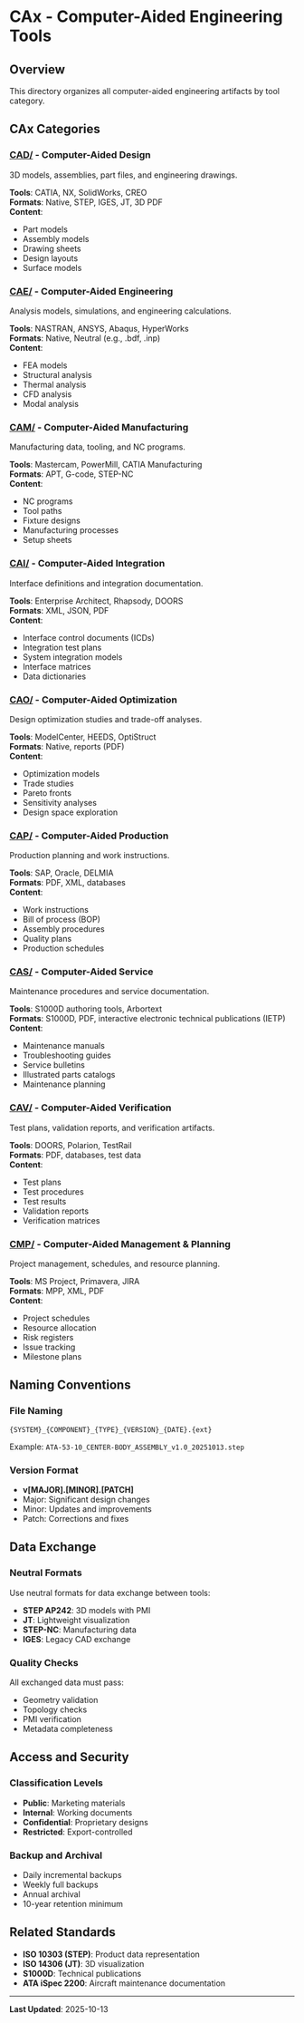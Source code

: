 # CAx - Computer-Aided Engineering Tools

## Overview

This directory organizes all computer-aided engineering artifacts by tool category.

## CAx Categories

### [CAD/](./CAD/) - Computer-Aided Design
3D models, assemblies, part files, and engineering drawings.

**Tools**: CATIA, NX, SolidWorks, CREO  
**Formats**: Native, STEP, IGES, JT, 3D PDF  
**Content**:
- Part models
- Assembly models
- Drawing sheets
- Design layouts
- Surface models

### [CAE/](./CAE/) - Computer-Aided Engineering
Analysis models, simulations, and engineering calculations.

**Tools**: NASTRAN, ANSYS, Abaqus, HyperWorks  
**Formats**: Native, Neutral (e.g., .bdf, .inp)  
**Content**:
- FEA models
- Structural analysis
- Thermal analysis
- CFD analysis
- Modal analysis

### [CAM/](./CAM/) - Computer-Aided Manufacturing
Manufacturing data, tooling, and NC programs.

**Tools**: Mastercam, PowerMill, CATIA Manufacturing  
**Formats**: APT, G-code, STEP-NC  
**Content**:
- NC programs
- Tool paths
- Fixture designs
- Manufacturing processes
- Setup sheets

### [CAI/](./CAI/) - Computer-Aided Integration
Interface definitions and integration documentation.

**Tools**: Enterprise Architect, Rhapsody, DOORS  
**Formats**: XML, JSON, PDF  
**Content**:
- Interface control documents (ICDs)
- Integration test plans
- System integration models
- Interface matrices
- Data dictionaries

### [CAO/](./CAO/) - Computer-Aided Optimization
Design optimization studies and trade-off analyses.

**Tools**: ModelCenter, HEEDS, OptiStruct  
**Formats**: Native, reports (PDF)  
**Content**:
- Optimization models
- Trade studies
- Pareto fronts
- Sensitivity analyses
- Design space exploration

### [CAP/](./CAP/) - Computer-Aided Production
Production planning and work instructions.

**Tools**: SAP, Oracle, DELMIA  
**Formats**: PDF, XML, databases  
**Content**:
- Work instructions
- Bill of process (BOP)
- Assembly procedures
- Quality plans
- Production schedules

### [CAS/](./CAS/) - Computer-Aided Service
Maintenance procedures and service documentation.

**Tools**: S1000D authoring tools, Arbortext  
**Formats**: S1000D, PDF, interactive electronic technical publications (IETP)  
**Content**:
- Maintenance manuals
- Troubleshooting guides
- Service bulletins
- Illustrated parts catalogs
- Maintenance planning

### [CAV/](./CAV/) - Computer-Aided Verification
Test plans, validation reports, and verification artifacts.

**Tools**: DOORS, Polarion, TestRail  
**Formats**: PDF, databases, test data  
**Content**:
- Test plans
- Test procedures
- Test results
- Validation reports
- Verification matrices

### [CMP/](./CMP/) - Computer-Aided Management & Planning
Project management, schedules, and resource planning.

**Tools**: MS Project, Primavera, JIRA  
**Formats**: MPP, XML, PDF  
**Content**:
- Project schedules
- Resource allocation
- Risk registers
- Issue tracking
- Milestone plans

## Naming Conventions

### File Naming
```
{SYSTEM}_{COMPONENT}_{TYPE}_{VERSION}_{DATE}.{ext}
```

Example: `ATA-53-10_CENTER-BODY_ASSEMBLY_v1.0_20251013.step`

### Version Format
- **v[MAJOR].[MINOR].[PATCH]**
- Major: Significant design changes
- Minor: Updates and improvements
- Patch: Corrections and fixes

## Data Exchange

### Neutral Formats
Use neutral formats for data exchange between tools:
- **STEP AP242**: 3D models with PMI
- **JT**: Lightweight visualization
- **STEP-NC**: Manufacturing data
- **IGES**: Legacy CAD exchange

### Quality Checks
All exchanged data must pass:
- Geometry validation
- Topology checks
- PMI verification
- Metadata completeness

## Access and Security

### Classification Levels
- **Public**: Marketing materials
- **Internal**: Working documents
- **Confidential**: Proprietary designs
- **Restricted**: Export-controlled

### Backup and Archival
- Daily incremental backups
- Weekly full backups
- Annual archival
- 10-year retention minimum

## Related Standards

- **ISO 10303 (STEP)**: Product data representation
- **ISO 14306 (JT)**: 3D visualization
- **S1000D**: Technical publications
- **ATA iSpec 2200**: Aircraft maintenance documentation

---

**Last Updated**: 2025-10-13
